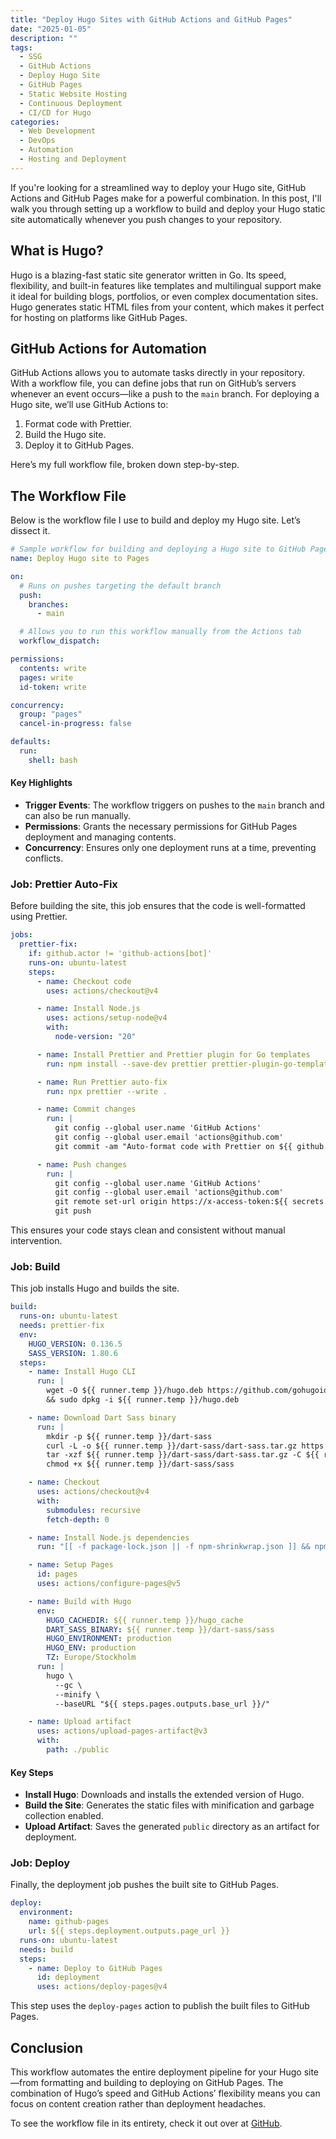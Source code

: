 ```yaml
---
title: "Deploy Hugo Sites with GitHub Actions and GitHub Pages"
date: "2025-01-05"
description: ""
tags:
  - SSG
  - GitHub Actions
  - Deploy Hugo Site
  - GitHub Pages
  - Static Website Hosting
  - Continuous Deployment
  - CI/CD for Hugo
categories:
  - Web Development
  - DevOps
  - Automation
  - Hosting and Deployment
---
```


If you're looking for a streamlined way to deploy your Hugo site, GitHub Actions and GitHub Pages make for a powerful combination. In this post, I'll walk you through setting up a workflow to build and deploy your Hugo static site automatically whenever you push changes to your repository.

<!--more-->

## What is Hugo?

Hugo is a blazing-fast static site generator written in Go. Its speed, flexibility, and built-in features like templates and multilingual support make it ideal for building blogs, portfolios, or even complex documentation sites. Hugo generates static HTML files from your content, which makes it perfect for hosting on platforms like GitHub Pages.

## GitHub Actions for Automation

GitHub Actions allows you to automate tasks directly in your repository. With a workflow file, you can define jobs that run on GitHub’s servers whenever an event occurs—like a push to the `main` branch. For deploying a Hugo site, we’ll use GitHub Actions to:

1. Format code with Prettier.
2. Build the Hugo site.
3. Deploy it to GitHub Pages.

Here’s my full workflow file, broken down step-by-step.

## The Workflow File

Below is the workflow file I use to build and deploy my Hugo site. Let’s dissect it.

```yaml
# Sample workflow for building and deploying a Hugo site to GitHub Pages
name: Deploy Hugo site to Pages

on:
  # Runs on pushes targeting the default branch
  push:
    branches:
      - main

  # Allows you to run this workflow manually from the Actions tab
  workflow_dispatch:

permissions:
  contents: write
  pages: write
  id-token: write

concurrency:
  group: "pages"
  cancel-in-progress: false

defaults:
  run:
    shell: bash
```

#### Key Highlights

- **Trigger Events**: The workflow triggers on pushes to the `main` branch and can also be run manually.
- **Permissions**: Grants the necessary permissions for GitHub Pages deployment and managing contents.
- **Concurrency**: Ensures only one deployment runs at a time, preventing conflicts.

### Job: Prettier Auto-Fix

Before building the site, this job ensures that the code is well-formatted using Prettier.

```yaml
jobs:
  prettier-fix:
    if: github.actor != 'github-actions[bot]'
    runs-on: ubuntu-latest
    steps:
      - name: Checkout code
        uses: actions/checkout@v4

      - name: Install Node.js
        uses: actions/setup-node@v4
        with:
          node-version: "20"

      - name: Install Prettier and Prettier plugin for Go templates
        run: npm install --save-dev prettier prettier-plugin-go-template

      - name: Run Prettier auto-fix
        run: npx prettier --write .

      - name: Commit changes
        run: |
          git config --global user.name 'GitHub Actions'
          git config --global user.email 'actions@github.com'
          git commit -am "Auto-format code with Prettier on ${{ github.sha }}" || echo "No changes to commit"

      - name: Push changes
        run: |
          git config --global user.name 'GitHub Actions'
          git config --global user.email 'actions@github.com'
          git remote set-url origin https://x-access-token:${{ secrets.GITHUB_TOKEN }}@github.com/${{ github.repository }}.git
          git push
```

This ensures your code stays clean and consistent without manual intervention.

### Job: Build

This job installs Hugo and builds the site.

```yaml
build:
  runs-on: ubuntu-latest
  needs: prettier-fix
  env:
    HUGO_VERSION: 0.136.5
    SASS_VERSION: 1.80.6
  steps:
    - name: Install Hugo CLI
      run: |
        wget -O ${{ runner.temp }}/hugo.deb https://github.com/gohugoio/hugo/releases/download/v${HUGO_VERSION}/hugo_extended_${HUGO_VERSION}_linux-amd64.deb \
        && sudo dpkg -i ${{ runner.temp }}/hugo.deb

    - name: Download Dart Sass binary
      run: |
        mkdir -p ${{ runner.temp }}/dart-sass
        curl -L -o ${{ runner.temp }}/dart-sass/dart-sass.tar.gz https://github.com/sass/dart-sass/releases/download/${SASS_VERSION}/dart-sass-${SASS_VERSION}-linux-x64.tar.gz
        tar -xzf ${{ runner.temp }}/dart-sass/dart-sass.tar.gz -C ${{ runner.temp }}/dart-sass --strip-components=1
        chmod +x ${{ runner.temp }}/dart-sass/sass

    - name: Checkout
      uses: actions/checkout@v4
      with:
        submodules: recursive
        fetch-depth: 0

    - name: Install Node.js dependencies
      run: "[[ -f package-lock.json || -f npm-shrinkwrap.json ]] && npm ci || true"

    - name: Setup Pages
      id: pages
      uses: actions/configure-pages@v5

    - name: Build with Hugo
      env:
        HUGO_CACHEDIR: ${{ runner.temp }}/hugo_cache
        DART_SASS_BINARY: ${{ runner.temp }}/dart-sass/sass
        HUGO_ENVIRONMENT: production
        HUGO_ENV: production
        TZ: Europe/Stockholm
      run: |
        hugo \
          --gc \
          --minify \
          --baseURL "${{ steps.pages.outputs.base_url }}/"

    - name: Upload artifact
      uses: actions/upload-pages-artifact@v3
      with:
        path: ./public
```

#### Key Steps

- **Install Hugo**: Downloads and installs the extended version of Hugo.
- **Build the Site**: Generates the static files with minification and garbage collection enabled.
- **Upload Artifact**: Saves the generated `public` directory as an artifact for deployment.

### Job: Deploy

Finally, the deployment job pushes the built site to GitHub Pages.

```yaml
deploy:
  environment:
    name: github-pages
    url: ${{ steps.deployment.outputs.page_url }}
  runs-on: ubuntu-latest
  needs: build
  steps:
    - name: Deploy to GitHub Pages
      id: deployment
      uses: actions/deploy-pages@v4
```

This step uses the `deploy-pages` action to publish the built files to GitHub Pages.

## Conclusion

This workflow automates the entire deployment pipeline for your Hugo site—from formatting and building to deploying on GitHub Pages. The combination of Hugo’s speed and GitHub Actions’ flexibility means you can focus on content creation rather than deployment headaches.

To see the workflow file in its entirety, check it out over at [GitHub](https://github.com/mattjh1/mattjh-blog/blob/main/.github/workflows/hugo.yml).
